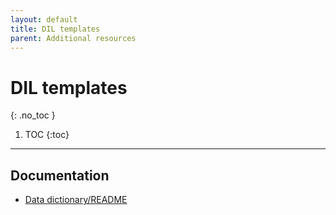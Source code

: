 ```yaml
---
layout: default
title: DIL templates
parent: Additional resources
---
```


# DIL templates
{: .no_toc }

1. TOC
{:toc}

---
## Documentation

- [Data dictionary/README](https://github.com/DevInnovationLab/lab-manual/blob/gh-pages/docs/templates/data-readme.md)